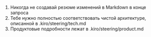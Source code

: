 1. Никогда не создавай резюме изменений в Markdown в конце запроса
2. Тебе нужно полностью соответствовать чистой архитектуре, описанной в .kiro/steering/tech.md
3. Продуктовые подробности лежат в .kiro/steering/product.md
